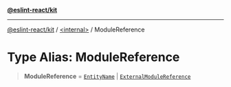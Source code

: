 [**@eslint-react/kit**](../../README.md)

***

[@eslint-react/kit](../../README.md) / [\<internal\>](../README.md) / ModuleReference

# Type Alias: ModuleReference

> **ModuleReference** = [`EntityName`](EntityName-1.md) \| [`ExternalModuleReference`](../interfaces/ExternalModuleReference.md)
